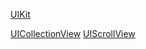 [UIKit](/iOS/UIKit)

[UICollectionView](UICollectionView_node.md)
[UIScrollView](iOS/UIKit/UIScrollView)
